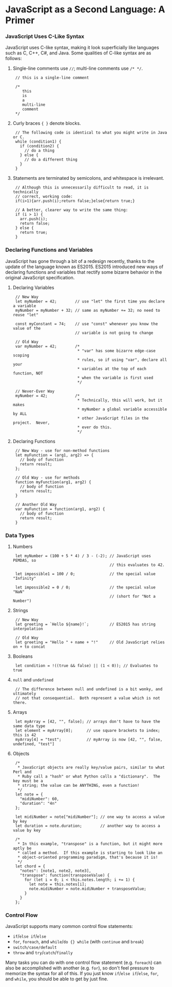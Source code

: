 # JavaScript as a Second Language: A Primer

### JavaScript Uses C-Like Syntax

JavaScript uses C-like syntax, making it look superficially like languages such
as C, C++, C#, and Java.  Some qualities of C-like syntax are as follows:

1. Single-line comments use `//`; multi-line comments use `/* */`.

		// this is a single-line comment

		/*
		   this
		   is
		   a
		   multi-line
		   comment
		*/

2. Curly braces `{ }` denote blocks.

		// The following code is identical to what you might write in Java or C.
		while (condition1) {
		  if (condition2) {
		    // do a thing
		  } else {
		    // do a different thing
		  }
		}

3. Statements are terminated by semicolons, and whitespace is irrelevant.

		// Although this is unnecessarily difficult to read, it is technically
		// correct, working code:
		if(i>1){arr.push(i);return false;}else{return true;}

		// A better, clearer way to write the same thing:
		if (i > 1) {
		  arr.push(i);
		  return false;
		} else {
		  return true;
		}


### Declaring Functions and Variables

JavaScript has gone through a bit of a redesign recently, thanks to the update
of the language known as ES2015.  ES2015 introduced new ways of declaring
functions and variables that rectify some bizarre behavior in the original
JavaScript specification.

1. Declaring Variables

		// New Way
		let myNumber = 42;        // use "let" the first time you declare a variable
		myNumber = myNumber + 32; // same as myNumber += 32; no need to reuse "let"

		const myConstant = 74;    // use "const" whenever you know the value of the
		                          // variable is not going to change

		// Old Way
		var myNumber = 42;        /*
		                           * "var" has some bizarre edge-case scoping
		                           * rules, so if using "var", declare all your
		                           * variables at the top of each function, NOT
		                           * when the variable is first used
		                           */

		// Never-Ever Way
		myNumber = 42;            /*
		                           * Technically, this will work, but it makes
		                           * myNumber a global variable accessible by ALL
		                           * other JavaScript files in the project.  Never,
		                           * ever do this.
		                           */

2. Declaring Functions

		// New Way - use for non-method functions
		let myFunction = (arg1, arg2) => {
		  // body of function
		  return result;
		};

		// Old Way - use for methods
		function myFunction(arg1, arg2) {
		  // body of function
		  return result;
		}

		// Another Old Way
		var myFunction = function(arg1, arg2) {
		  // body of function
		  return result;
		}


### Data Types

1. Numbers

		let myNumber = (100 + 5 * 4) / 3 - (-2); // JavaScript uses PEMDAS, so
		                                         // this evaluates to 42.

		let impossible1 = 100 / 0;               // the special value "Infinity"

		let impossible2 = 0 / 0;                 // the special value "NaN"
	                                             // (short for "Not a Number")

2. Strings

		// New Way
		let greeting = `Hello ${name}!`;         // ES2015 has string interpolation

		// Old Way
		let greeting = "Hello " + name + "!"     // Old JavaScript relies on + to concat

3. Booleans

		let condition = !((true && false) || (1 < 0)); // Evaluates to true

4. `null` and `undefined`

		// The difference between null and undefined is a bit wonky, and ultimately
		// not that consequential.  Both represent a value which is not there.

5. Arrays

		let myArray = [42, "", false]; // arrays don't have to have the same data type
		let element = myArray[0];      // use square brackets to index; this is 42
		myArray[4] = "test";           // myArray is now [42, "", false, undefined, "test"]

6. Objects

		/*
		 * JavaScript objects are really key/value pairs, similar to what Perl and
		 * Ruby call a "hash" or what Python calls a "dictionary".  The key must be a
		 * string; the value can be ANYTHING, even a function!
		 */
		let note = {
		  "midiNumber": 60,
		  "duration": "4n"
		};

		let midiNumber = note["midiNumber"]; // one way to access a value by key
		let duration = note.duration;        // another way to access a value by key

		/*
		 * In this example, "transpose" is a function, but it might more aptly be
		 * called a method.  If this example is starting to look like an
		 * object-oriented programming paradigm, that's because it is!
		 */
		let chord = {
		  "notes": [note1, note2, note3],
		  "transpose": function(transposeValue) {
		    for (let i = 0; i < this.notes.length; i += 1) {
		      let note = this.notes[i];
		      note.midiNumber = note.midiNumber + transposeValue;
		    }
		  }
		};


### Control Flow

JavaScript supports many common control flow statements:

  - `if`/`else if`/`else`
  - `for`, `foreach`, and `while`/`do {} while` (with `continue` and `break`)
  - `switch/case/default`
  - `throw` and `try`/`catch`/`finally`

Many tasks you can do with one control flow statement (e.g. `foreach`) can also
be accomplished with another (e.g. `for`), so don't feel pressure to memorize
the syntax for all of this.  If you just know `if`/`else if`/`else`, `for`, and
`while`, you should be able to get by just fine.
